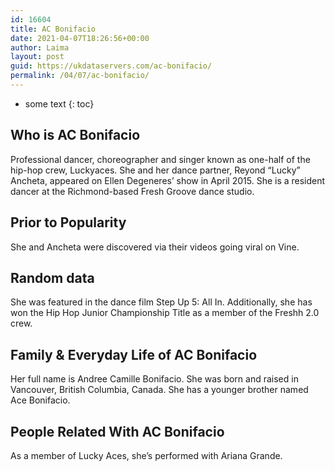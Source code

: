 ```yaml
---
id: 16604
title: AC Bonifacio
date: 2021-04-07T18:26:56+00:00
author: Laima
layout: post
guid: https://ukdataservers.com/ac-bonifacio/
permalink: /04/07/ac-bonifacio/
---
```


* some text
{: toc}


## Who is AC Bonifacio
                  
                  
                  
Professional dancer, choreographer and singer known as one-half of the hip-hop crew, Luckyaces. She and her dance partner, Reyond &#8220;Lucky&#8221; Ancheta, appeared on Ellen Degeneres&#8217; show in April 2015. She is a resident dancer at the Richmond-based Fresh Groove dance studio. 
                  
              
            
              
            
                
                
                
## Prior to Popularity
                  
                  
                  
She and Ancheta were discovered via their videos going viral on Vine. 
                  
              
            
              
            
                
                
                
## Random data
                  
                  
                  
She was featured in the dance film Step Up 5: All In. Additionally, she has won the Hip Hop Junior Championship Title as a member of the Freshh 2.0 crew.
                  
              
            
              
            
                
                
                
## Family & Everyday Life of AC Bonifacio
                  
                  
                  
Her full name is Andree Camille Bonifacio. She was born and raised in Vancouver, British Columbia, Canada. She has a younger brother named Ace Bonifacio.
                  
              
            
              
            
                
                
                
## People Related With AC Bonifacio
                  
                  
                  
As a member of Lucky Aces, she&#8217;s performed with Ariana Grande.
                  
              
            
              
            
                
              
            
              
              
            
            
              
            
          
          
          